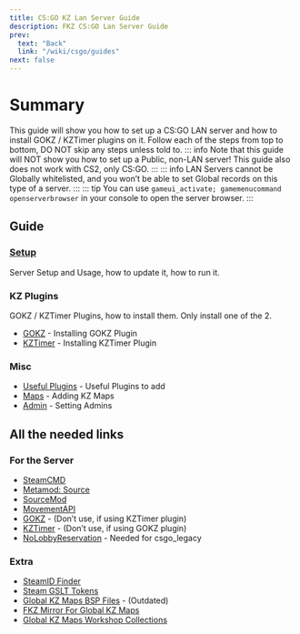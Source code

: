 ```yaml
---
title: CS:GO KZ Lan Server Guide
description: FKZ CS:GO Lan Server Guide
prev:
  text: "Back"
  link: "/wiki/csgo/guides"
next: false
---
```


# Summary

This guide will show you how to set up a CS:GO LAN server and how to install GOKZ / KZTimer plugins on it. Follow each of the steps from top to bottom, DO NOT skip any steps unless told to.
::: info
Note that this guide will NOT show you how to set up a Public, non-LAN server! This guide also does not work with CS2, only CS:GO.
:::
::: info
LAN Servers cannot be Globally whitelisted, and you won’t be able to set Global records on this type of a server.
:::
::: tip
You can use `gameui_activate; gamemenucommand openserverbrowser` in your console to open the server browser.
:::

## Guide

### [Setup](/wiki/csgo/guides/lan/setup)

Server Setup and Usage, how to update it, how to run it.

### KZ Plugins

GOKZ / KZTimer Plugins, how to install them. Only install one of the 2.

- [GOKZ](/wiki/csgo/guides/lan/gokz) - Installing GOKZ Plugin
- [KZTimer](/wiki/csgo/guides/lan/kztimer) - Installing KZTimer Plugin

### Misc

- [Useful Plugins](/wiki/csgo/guides/lan/useful-plugins) - Useful Plugins to add
- [Maps](/wiki/csgo/guides/lan/maps) - Adding KZ Maps
- [Admin](/wiki/csgo/guides/lan/admin) - Setting Admins

## All the needed links

### For the Server

- [SteamCMD](https://developer.valvesoftware.com/wiki/SteamCMD#Downloading_SteamCMD)
- [Metamod: Source](https://www.sourcemm.net/downloads.php/?branch=stable)
- [SourceMod](https://sourcemod.net/downloads.php?branch=stable)
- [MovementAPI](https://github.com/danzayau/MovementAPI/releases)
- [GOKZ](https://github.com/KZGlobalTeam/gokz/releases) - (Don’t use, if using KZTimer plugin)
- [KZTimer](https://bitbucket.org/kztimerglobalteam/kztimerglobal/downloads/) - (Don’t use, if using GOKZ plugin)
- [NoLobbyReservation](https://github.com/vanz666/NoLobbyReservation/releases) - Needed for csgo_legacy

### Extra

- [SteamID Finder](https://steamid.io/)
- [Steam GSLT Tokens](https://steamcommunity.com/dev/managegameservers)
- [Global KZ Maps BSP Files](https://maps.global-api.com/bsps/) - (Outdated)
- [FKZ Mirror For Global KZ Maps](https://maps.femboy.kz/)
- [Global KZ Maps Workshop Collections](https://steamcommunity.com/sharedfiles/filedetails/?id=2354897488)
